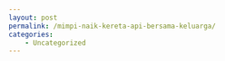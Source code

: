 ```yaml
---
layout: post
permalink: /mimpi-naik-kereta-api-bersama-keluarga/
categories:
    - Uncategorized
---
```


